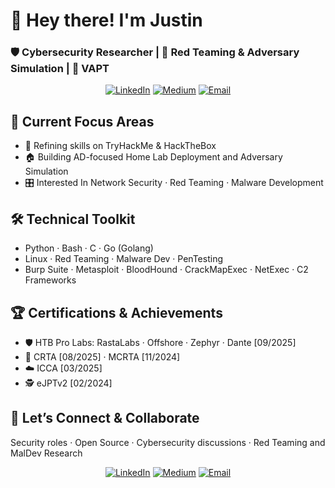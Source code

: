 # 👋 Hey there! I'm Justin

### 🛡️ Cybersecurity Researcher | 🎯 Red Teaming & Adversary Simulation | 🔐 VAPT

<div align="center">
  
[![LinkedIn](https://img.shields.io/badge/LinkedIn-0A66C2?style=for-the-badge&logo=linkedin&logoColor=white)](https://www.linkedin.com/in/jkt112/)
[![Medium](https://img.shields.io/badge/Medium-12100E?style=for-the-badge&logo=medium&logoColor=white)](https://justinkt.medium.com)
[![Email](https://img.shields.io/badge/Email-0078D4?style=for-the-badge&logo=microsoft-outlook&logoColor=white)](mailto:justinkombe.offsec@outlook.com)

</div>

## 🚀 Current Focus Areas
- 🧪 Refining skills on TryHackMe & HackTheBox 
- 🏠 Building AD-focused Home Lab Deployment and Adversary Simulation
- 🎛️ Interested In Network Security · Red Teaming · Malware Development

## 🛠️ Technical Toolkit
- Python · Bash · C · Go (Golang)
- Linux · Red Teaming · Malware Dev · PenTesting
- Burp Suite · Metasploit · BloodHound · CrackMapExec · NetExec · C2 Frameworks

## 🏆 Certifications & Achievements 
- 🛡️ HTB Pro Labs: RastaLabs · Offshore · Zephyr · Dante [09/2025]
- 🎯 CRTA [08/2025] · MCRTA [11/2024]
- ☁️ ICCA [03/2025]
- 🕵️ eJPTv2 [02/2024]


## 🤝 Let’s Connect & Collaborate
Security roles · Open Source · Cybersecurity discussions · Red Teaming and MalDev Research

<div align="center"> 
  
[![LinkedIn](https://img.shields.io/badge/LinkedIn-0A66C2?style=for-the-badge&logo=linkedin&logoColor=white)](https://www.linkedin.com/in/jkt112/)
[![Medium](https://img.shields.io/badge/Medium-12100E?style=for-the-badge&logo=medium&logoColor=white)](https://justinkt.medium.com)
[![Email](https://img.shields.io/badge/Email-0078D4?style=for-the-badge&logo=microsoft-outlook&logoColor=white)](mailto:justinkombe.offsec@outlook.com)

</div>
